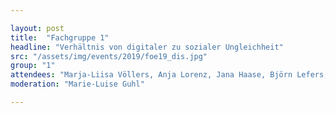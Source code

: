 ```yaml
---

layout: post
title:  "Fachgruppe 1"
headline: "Verhältnis von digitaler zu sozialer Ungleichheit"
src: "/assets/img/events/2019/foe19_dis.jpg"
group: "1"
attendees: "Marja-Liisa Völlers, Anja Lorenz, Jana Haase, Björn Lefers, Charlotte Echterhoff, Kevin Einig, Celestine Kleinesper, Katharina Mosene, Sigrid Fahrer, Erik Grun"
moderation: "Marie-Luise Guhl"

---
```


